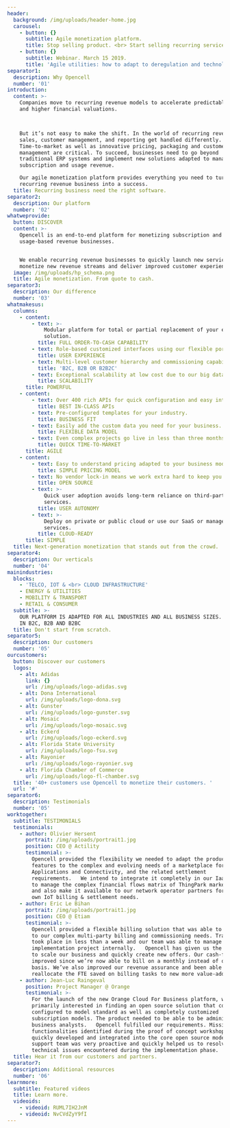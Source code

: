 ```yaml
---
header:
  background: /img/uploads/header-home.jpg
  carousel:
    - button: {}
      subtitle: Agile monetization platform.
      title: Stop selling product. <br> Start selling recurring services.
    - button: {}
      subtitle: Webinar. March 15 2019.
      title: 'Agile utilities: how to adapt to deregulation and technological change'
separator1:
  description: Why Opencell
  number: '01'
introduction:
  content: >-
    Companies move to recurring revenue models to accelerate predictable growth
    and higher financial valuations.



    But it’s not easy to make the shift. In the world of recurring revenue,
    sales, customer management, and reporting get handled differently.
    Time-to-market as well as innovative pricing, packaging and customer
    management are critical. To succeed, businesses need to go beyond
    traditional ERP systems and implement new solutions adapted to managing
    subscription and usage revenue.

    Our agile monetization platform provides everything you need to turn your
    recurring revenue business into a success.
  title: Recurring business need the right software.
separator2:
  description: Our platform
  number: '02'
whatweprovide:
  button: DISCOVER
  content: >-
    Opencell is an end-to-end platform for monetizing subscription and
    usage-based revenue businesses.


    We enable recurring revenue businesses to quickly launch new services, to
    monetize new revenue streams and deliver improved customer experiences.
  image: /img/uploads/hp_schema.png
  title: Agile monetization. From quote to cash.
separator3:
  description: Our difference
  number: '03'
whatmakesus:
  columns:
    - content:
        - text: >-
            Modular platform for total or partial replacement of your existing
            solution.
          title: FULL ORDER-TO-CASH CAPABILITY
        - text: Role-based customized interfaces using our flexible portal.
          title: USER EXPERIENCE
        - text: Multi-level customer hierarchy and commissioning capability.
          title: 'B2C, B2B OR B2B2C'
        - text: Exceptional scalability at low cost due to our big data technology.
          title: SCALABILITY
      title: POWERFUL
    - content:
        - text: Over 400 rich APIs for quick configuration and easy integration.
          title: BEST IN-CLASS APIs
        - text: Pre-configured templates for your industry.
          title: BUSINESS FIT
        - text: Easily add the custom data you need for your business.
          title: FLEXIBLE DATA MODEL
        - text: Even complex projects go live in less than three months.
          title: QUICK TIME-TO-MARKET
      title: AGILE
    - content:
        - text: Easy to understand pricing adapted to your business model.
          title: SIMPLE PRICING MODEL
        - text: No vendor lock-in means we work extra hard to keep you happy.
          title: OPEN SOURCE
        - text: >-
            Quick user adoption avoids long-term reliance on third-party
            services.
          title: USER AUTONOMY
        - text: >-
            Deploy on private or public cloud or use our SaaS or managed hosting
            services.
          title: CLOUD-READY
      title: SIMPLE
  title: Next-generation monetization that stands out from the crowd.
separator4:
  description: Our verticals
  number: '04'
mainindustries:
  blocks:
    - 'TELCO, IOT & <br> CLOUD INFRASTRUCTURE'
    - ENERGY & UTILITIES
    - MOBILITY & TRANSPORT
    - RETAIL & CONSUMER
  subtitle: >-
    OUR PLATFORM IS ADAPTED FOR ALL INDUSTRIES AND ALL BUSINESS SIZES. IT WORKS
    IN B2C, B2B AND B2BC
  title: Don't start from scratch.
separator5:
  description: Our customers
  number: '05'
ourcustomers:
  button: Discover our customers
  logos:
    - alt: Adidas
      link: {}
      url: /img/uploads/logo-adidas.svg
    - alt: Dona International
      url: /img/uploads/logo-dona.svg
    - alt: Gunster
      url: /img/uploads/logo-gunster.svg
    - alt: Mosaic
      url: /img/uploads/logo-mosaic.svg
    - alt: Eckerd
      url: /img/uploads/logo-eckerd.svg
    - alt: Florida State University
      url: /img/uploads/logo-fsu.svg
    - alt: Rayonier
      url: /img/uploads/logo-rayonier.svg
    - alt: Florida Chamber of Commerce
      url: /img/uploads/logo-fl-chamber.svg
  title: '40+ customers use Opencell to monetize their customers. '
  url: '#'
separator6:
  description: Testimonials
  number: '05'
worktogether:
  subtitle: TESTIMONIALS
  testimonials:
    - author: Olivier Hersent
      portrait: /img/uploads/portrait1.jpg
      position: CEO @ Actility
      testimonial: >-
        Opencell provided the flexibility we needed to adapt the product billing
        features to the complex and evolving needs of a marketplace for Devices,
        Applications and Connectivity, and the related settlement
        requirements.   We intend to integrate it completely in our IaaS cloud
        to manage the complex financial flows matrix of ThingPark marketplace,
        and also make it available to our network operator partners for their
        own IoT billing & settlement needs.
    - author: Eric Le Bihan
      portrait: /img/uploads/portrait1.jpg
      position: CEO @ Etiam
      testimonial: >-
        Opencell provided a flexible billing solution that was able to respond
        to our complex multi-party billing and commissioning needs. Training
        took place in less than a week and our team was able to manage the
        implementation project internally.   Opencell has given us the ability
        to scale our business and quickly create new offers. Our cash-flow has
        improved since we’re now able to bill on a monthly instead of quarterly
        basis. We’ve also improved our revenue assurance and been able to
        reallocate the FTE saved on billing tasks to new more value-added tasks.
    - author: Jean-Luc Raingeval
      position: Project Manager @ Orange
      testimonial: >-
        For the launch of the new Orange Cloud For Business platform, we were
        primarily interested in finding an open source solution that could be
        configured to model standard as well as completely customized
        subscription models. The product needed to be able to be administered by
        business analysts.   Opencell fulfilled our requirements. Missing
        functionalities identified during the proof of concept workshop were
        quickly developed and integrated into the core open source model. The
        support team was very proactive and quickly helped us to resolve all
        technical issues encountered during the implementation phase.
  title: Hear it from our customers and partners.
separator7:
  description: Additional resources
  number: '06'
learnmore:
  subtitle: Featured videos
  title: Learn more.
  videoids:
    - videoid: RUML7IH2JnM
    - videoid: NvCVdZyY9fI
---
```



